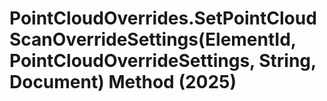 # PointCloudOverrides.SetPointCloudScanOverrideSettings(ElementId, PointCloudOverrideSettings, String, Document) Method (2025)

﻿